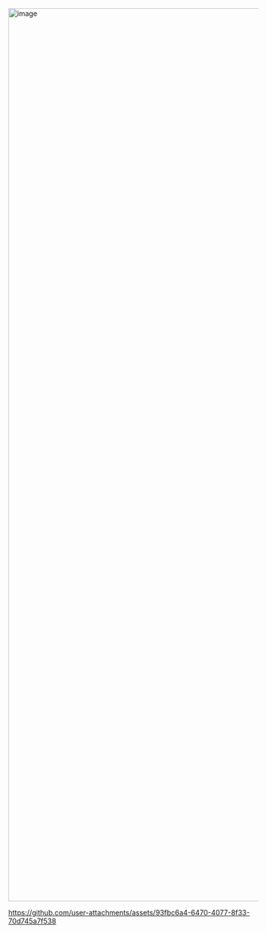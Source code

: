 
<img width="1792" alt="image" src="https://github.com/user-attachments/assets/154eb714-5de2-4384-a091-63dd83a47eec" />

https://github.com/user-attachments/assets/93fbc6a4-6470-4077-8f33-70d745a7f538

